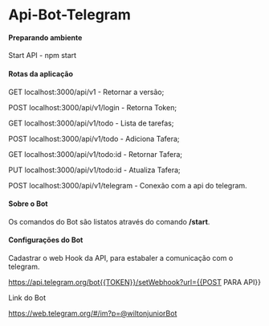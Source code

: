 # Api-Bot-Telegram

#### Preparando ambiente

Start API - npm start

#### Rotas da aplicação

GET localhost:3000/api/v1 - Retornar a versão; 

POST localhost:3000/api/v1/login - Retorna Token;

GET localhost:3000/api/v1/todo - Lista de tarefas; 

POST localhost:3000/api/v1/todo - Adiciona Tafera; 

GET localhost:3000/api/v1/todo:id - Retornar Tafera; 

PUT localhost:3000/api/v1/todo:id - Atualiza Tafera;

POST localhost:3000/api/v1/telegram - Conexão com a api do telegram. 

#### Sobre o Bot

Os comandos do Bot são listatos através do comando **/start**.

#### Configurações do Bot

Cadastrar o web Hook da API, para estabaler a comunicação com o telegram.

https://api.telegram.org/bot{{TOKEN}}/setWebhook?url={{POST PARA API}}

Link do Bot

https://web.telegram.org/#/im?p=@wiltonjuniorBot